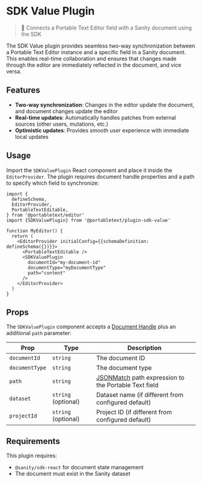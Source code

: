 # SDK Value Plugin

> 🔗 Connects a Portable Text Editor field with a Sanity document using the SDK

The SDK Value plugin provides seamless two-way synchronization between a Portable Text Editor instance and a specific field in a Sanity document. This enables real-time collaboration and ensures that changes made through the editor are immediately reflected in the document, and vice versa.

## Features

- **Two-way synchronization**: Changes in the editor update the document, and document changes update the editor
- **Real-time updates**: Automatically handles patches from external sources (other users, mutations, etc.)
- **Optimistic updates**: Provides smooth user experience with immediate local updates

## Usage

Import the `SDKValuePlugin` React component and place it inside the `EditorProvider`. The plugin requires document handle properties and a path to specify which field to synchronize:

```tsx
import {
  defineSchema,
  EditorProvider,
  PortableTextEditable,
} from '@portabletext/editor'
import {SDKValuePlugin} from '@portabletext/plugin-sdk-value'

function MyEditor() {
  return (
    <EditorProvider initialConfig={{schemaDefinition: defineSchema({})}}>
      <PortableTextEditable />
      <SDKValuePlugin
        documentId="my-document-id"
        documentType="myDocumentType"
        path="content"
      />
    </EditorProvider>
  )
}
```

## Props

The `SDKValuePlugin` component accepts a [Document Handle](https://www.sanity.io/docs/app-sdk/document-handles) plus an additional `path` parameter:

| Prop           | Type                | Description                                                        |
| -------------- | ------------------- | ------------------------------------------------------------------ |
| `documentId`   | `string`            | The document ID                                                    |
| `documentType` | `string`            | The document type                                                  |
| `path`         | `string`            | [JSONMatch][json-match] path expression to the Portable Text field |
| `dataset`      | `string` (optional) | Dataset name (if different from configured default)                |
| `projectId`    | `string` (optional) | Project ID (if different from configured default)                  |

[json-match]: https://www.sanity.io/docs/content-lake/json-match

## Requirements

This plugin requires:

- `@sanity/sdk-react` for document state management
- The document must exist in the Sanity dataset
